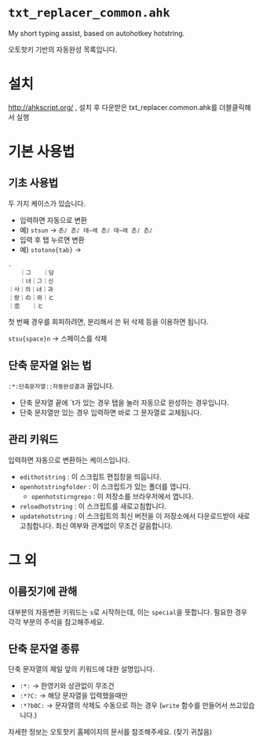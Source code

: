 # `txt_replacer_common.ahk`

My short typing assist, based on autohotkey hotstring.

오토핫키 기반의 자동완성 목록입니다.

# 설치

http://ahkscript.org/ , 설치 후 다운받은 txt_replacer.common.ahk를 더블클릭해서 실행


# 기본 사용법

## 기초 사용법

두 가지 케이스가 있습니다.

- 입력하면 자동으로 변환
- 예) `stsun` → `츤♪ 츤♪ 데~레 츤♪ 데~레 츤♪ 츤♪`
- 입력 후 탭 누르면 변환
- 예) `stotono{tab}` →

```
.
　　｜그　　｜당
　　｜녀｜그｜신
｜사｜의｜녀｜과
｜랑｜の｜와｜と
｜恋　　｜と
```

첫 번째 경우를 회피하려면, 분리해서 쓴 뒤 삭제 등을 이용하면 됩니다.

`stsu{space}n` → 스페이스를 삭제

## 단축 문자열 읽는 법

`:*:단축문자열::자동완성결과` 꼴입니다.

- 단축 문자열 끝에 `t가 있는 경우 탭을 눌러 자동으로 완성하는 경우입니다.
- 단축 문자열만 있는 경우 입력하면 바로 그 문자열로 교체됩니다.

## 관리 키워드

입력하면 자동으로 변환하는 케이스입니다.

- `edithotstring` : 이 스크립트 편집창을 띄웁니다.
- `openhotstringfolder` : 이 스크립트가 있는 폴더를 엽니다.
    - `openhotstirngrepo` : 이 저장소를 브라우저에서 엽니다.
- `reloadhotstring` : 이 스크립트를 새로고침합니다.
- `updatehotstring` : 이 스크립트의 최신 버전을 이 저장소에서 다운로드받아 새로고침합니다. 최신 여부와 관계없이 무조건 갈음합니다.


# 그 외


## 이름짓기에 관해

대부분의 자동변환 키워드는 `s`로 시작하는데, 이는 `special`을 뜻합니다. 필요한 경우 각각 부분의 주석을 참고해주세요.

## 단축 문자열 종류

단축 문자열의 제일 앞의 키워드에 대한 설명입니다.

- `:*:` → 한영키와 상관없이 무조건
- `:*?C:` → 해당 문자열을 입력했을때만
- `:*?b0C:` → 문자열의 삭제도 수동으로 하는 경우 (`write` 함수를 만들어서 쓰고있습니다.)

자세한 정보는 오토핫키 홈페이지의 문서를 참조해주세요. (찾기 귀찮음)
